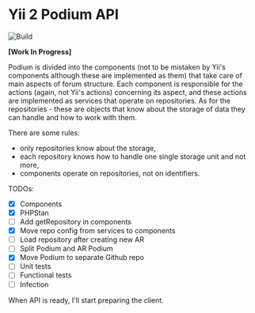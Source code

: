 # Yii 2 Podium API

![Build](https://github.com/yii-podium/yii2-api/workflows/Tests/badge.svg)

**[Work In Progress]**

Podium is divided into the components (not to be mistaken by Yii's components although these are implemented as them) 
that take care of main aspects of forum structure. Each component is responsible for the actions (again, not Yii's 
actions) concerning its aspect, and these actions are implemented as services that operate on repositories. As for the 
repositories - these are objects that know about the storage of data they can handle and how to work with them.

There are some rules:
 - only repositories know about the storage,
 - each repository knows how to handle one single storage unit and not more,
 - components operate on repositories, not on identifiers.

TODOs:
 - [x] Components
 - [x] PHPStan
 - [ ] Add getRepository in components
 - [X] Move repo config from services to components
 - [ ] Load repository after creating new AR
 - [ ] Split Podium and AR Podium
 - [X] Move Podium to separate Github repo
 - [ ] Unit tests
 - [ ] Functional tests
 - [ ] Infection

When API is ready, I'll start preparing the client.
